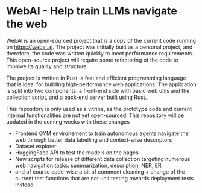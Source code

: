 # WebAI - Help train LLMs navigate the web


WebAI is an open-sourced project that is a copy of the current code running on https://webai.ai. The project was initially built as a personal project, and therefore, the code was written quickly to meet performance requirements. This open-source project will require some refactoring of the code to improve its quality and structure.

The project is written in Rust, a fast and efficient programming language that is ideal for building high-performance web applications. The application is split into two components: a front-end side with basic web utils and the collection script, and a back-end server built using Rust. 

This repository is only used as a vitrine, as the prototype code and current internal functionalities are not yet open-sourced. This repository will be updated in the coming weeks with these changes

- Frontend GYM environement to train autonomous agents navigate the web through better data labelling and context-wise descriptors
- Dataset explorer
- HuggingFace API to test the models on the pages
- New scripts for release of different data collection targeting numerous web navigation tasks: summarization, description, NER, ER
- and of course code-wise a bit of comment cleaning + change of the current test functions that are not unit testing towards deployment tests instead.
